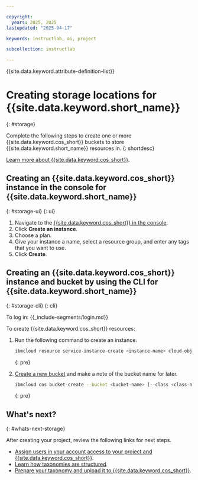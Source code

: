 ```yaml
---

copyright:
  years: 2025, 2025
lastupdated: "2025-04-17"

keywords: instructlab, ai, project

subcollection: instructlab

---
```


{{site.data.keyword.attribute-definition-list}}


# Creating storage locations for {{site.data.keyword.short_name}}
{: #storage}

Complete the following steps to create one or more {{site.data.keyword.cos_short}} buckets to store {{site.data.keyword.short_name}} resources in.
{: shortdesc}

[Learn more about {{site.data.keyword.cos_short}}](/docs/cloud-object-storage?topic=cloud-object-storage-about-cloud-object-storage).

## Creating an {{site.data.keyword.cos_short}} instance in the console for {{site.data.keyword.short_name}}
{: #storage-ui}
{: ui}


1. Navigate to the [{{site.data.keyword.cos_short}} in the console](https://cloud.ibm.com/objectstorage/overview).
1. Click **Create an instance**.
1. Choose a plan.
1. Give your instance a name, select a resource group, and enter any tags that you want to use.
1. Click **Create**.


## Creating an {{site.data.keyword.cos_short}} instance and bucket by using the CLI for {{site.data.keyword.short_name}}
{: #storage-cli}
{: cli}

To log in:
{{_include-segments/login.md}}

To create {{site.data.keyword.cos_short}} resources:
1. Run the following command to create an instance.
    ```sh
    ibmcloud resource service-instance-create <instance-name> cloud-object-storage <plan> global
    ```
    {: pre}

1. [Create a new bucket](/docs/cloud-object-storage?topic=cloud-object-storage-ic-cos-cli#create-a-new-bucket) and make a note of the bucket name for later.
    ```sh
    ibmcloud cos bucket-create --bucket <bucket-name> [--class <class-name>] [--ibm-service-instance-id <instance-id>] [--region REGION] [--output FORMAT]
    ```
    {: pre}


## What's next?
{: #whats-next-storage}

After creating your project, review the following links for next steps.


- [Assign users in your account access to your project and {{site.data.keyword.cos_short}}](/docs/instructlab?topic=instructlab-project).
- [Learn how taxonomies are structured](/docs/instructlab?topic=instructlab-taxonomy-overview).
- [Prepare your taxonomy and upload it to {{site.data.keyword.cos_short}}](https://cloud.ibm.com/docs/instructlab?topic=instructlab-taxonomy-prep).
